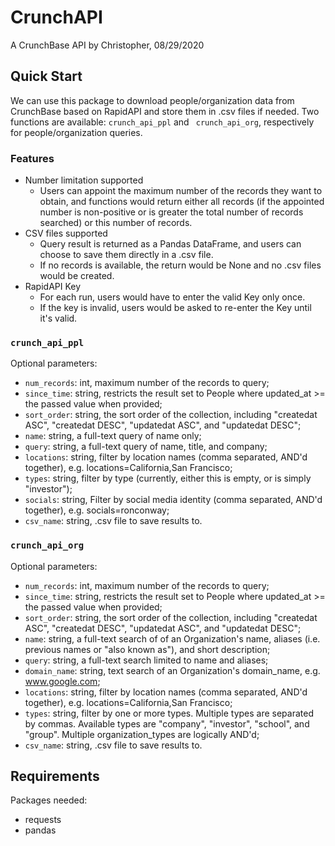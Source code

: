 # CrunchAPI
A CrunchBase API by Christopher, 08/29/2020

## Quick Start
We can use this package to download people/organization data from CrunchBase based on RapidAPI and store them in .csv files if needed.
Two functions are available: ```crunch_api_ppl``` and ``` crunch_api_org```, respectively for people/organization queries.

### Features
* Number limitation supported
  * Users can appoint the maximum number of the records they want to obtain, and functions would return either all records (if the appointed number is non-positive or is greater the total number of records searched) or this number of records.
* CSV files supported
  * Query result is returned as a Pandas DataFrame, and users can choose to save them directly in a .csv file.
  * If no records is available, the return would be None and no .csv files would be created.
* RapidAPI Key
  * For each run, users would have to enter the valid Key only once.
  * If the key is invalid, users would be asked to re-enter the Key until it's valid.
  
### ```crunch_api_ppl```
Optional parameters:
* ```num_records```: int, maximum number of the records to query;
* ```since_time```: string, restricts the result set to People where updated_at >= the passed value when provided;
* ```sort_order```: string, the sort order of the collection, including "createdat ASC", "createdat DESC", "updatedat ASC", and "updatedat DESC";
* ```name```: string, a full-text query of name only;
* ```query```: string, a full-text query of name, title, and company;
* ```locations```: string, filter by location names (comma separated, AND'd together), e.g. locations=California,San Francisco;
* ```types```: string, filter by type (currently, either this is empty, or is simply "investor");
* ```socials```: string, Filter by social media identity (comma separated, AND'd together), e.g. socials=ronconway;
* ```csv_name```: string, .csv file to save results to.

### ```crunch_api_org```
Optional parameters:
* ```num_records```: int, maximum number of the records to query;
* ```since_time```: string, restricts the result set to People where updated_at >= the passed value when provided;
* ```sort_order```: string, the sort order of the collection, including "createdat ASC", "createdat DESC", "updatedat ASC", and "updatedat DESC";
* ```name```: string, a full-text search of of an Organization's name, aliases (i.e. previous names or "also known as"), and short description;
* ```query```: string, a full-text search limited to name and aliases;
* ```domain_name```: string, text search of an Organization's domain_name, e.g. www.google.com;
* ```locations```: string, filter by location names (comma separated, AND'd together), e.g. locations=California,San Francisco;
* ```types```: string, filter by one or more types. Multiple types are separated by commas. Available types are "company", "investor", "school", and "group". Multiple organization_types are logically AND'd;
* ```csv_name```: string, .csv file to save results to.


## Requirements
Packages needed:
* requests
* pandas